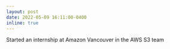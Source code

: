 ```yaml
---
layout: post
date: 2022-05-09 16:11:00-0400
inline: true
---
```


Started an internship at Amazon Vancouver in the AWS S3 team
